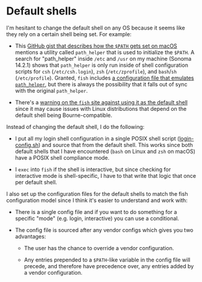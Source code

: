 # Default shells

I'm hesitant to change the default shell on any OS because it seems like they rely on a certain shell being set. For example:

- This [GitHub gist that describes how the `$PATH` gets set on macOS][mac-path] mentions a utility called `path_helper` that is used to initialize the `$PATH`. A search for "path_helper" inside `/etc` and `/usr` on my machine (Sonoma 14.2.1) shows that `path_helper` is only run inside of shell configuration scripts for `csh` (`/etc/csh.login`), `zsh` (`/etc/zprofile`), and `bash`/`sh` (`/etc/profile`). Granted, `fish` includes [a configuration file that emulates `path_helper`][fish-path-helper], but there is always the possibility that it falls out of sync with the original `path_helper`.

- There's a [warning on the `fish` site against using it as the default shell][fish-default-warning] since it may cause issues with Linux distributions that depend on the default shell being Bourne-compatible.

Instead of changing the default shell, I do the following:

- I put all my login shell configuration in a single POSIX shell script ([login-config.sh][login-config]) and source that from the default shell. This works since both default shells that I have encountered (`bash` on Linux and `zsh` on macOS) have a POSIX shell compliance mode.

- I `exec` into `fish` if the shell is interactive, but since checking for interactive mode is shell-specific, I have to that write that logic that once per default shell.

I also set up the configuration files for the default shells to match the fish configuration model since I think it's easier to understand and work with:

- There is a single config file and if you want to do something for a specific "mode" (e.g. login, interactive) you can use a conditional.

- The config file is sourced after any vendor configs which gives you two advantages:

  - The user has the chance to override a vendor configuration.

  - Any entries prepended to a `$PATH`-like variable in the config file will precede, and therefore have precedence over, any entries added by a vendor configuration.

[mac-path]: https://gist.github.com/Linerre/f11ad4a6a934dcf01ee8415c9457e7b2
[login-config]: ./login-config.sh
[fish-path-helper]: https://github.com/fish-shell/fish-shell/blob/b77d1d0e2bebf4b2f6b28acf701d4c74c112e98e/share/config.fish#L164
[fish-default-warning]: https://fishshell.com/docs/current/index.html#default-shell
